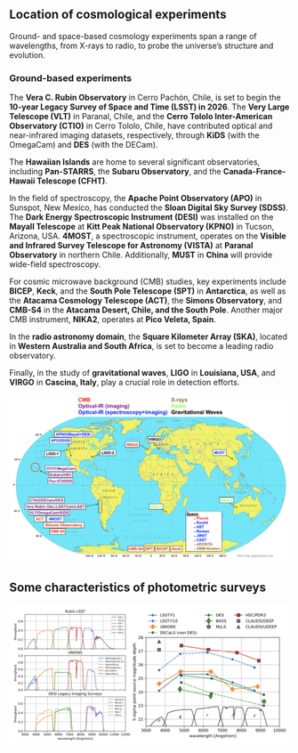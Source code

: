 ## Location of cosmological experiments
Ground- and space-based cosmology experiments span a range of wavelengths, from X-rays to radio, to probe the universe’s structure and evolution.

### Ground-based experiments

The **Vera C. Rubin Observatory** in Cerro Pachón, Chile, is set to begin the **10-year Legacy Survey of Space and Time (LSST) in 2026**. The **Very Large Telescope (VLT)** in Paranal, Chile, and the **Cerro Tololo Inter-American Observatory (CTIO)** in Cerro Tololo, Chile, have contributed optical and near-infrared imaging datasets, respectively, through **KiDS** (with the OmegaCam) and **DES** (with the DECam).  

The **Hawaiian Islands** are home to several significant observatories, including **Pan-STARRS**, the **Subaru Observatory**, and the **Canada-France-Hawaii Telescope (CFHT)**.  

In the field of spectroscopy, the **Apache Point Observatory (APO)** in Sunspot, New Mexico, has conducted the **Sloan Digital Sky Survey (SDSS)**. The **Dark Energy Spectroscopic Instrument (DESI)** was installed on the **Mayall Telescope** at **Kitt Peak National Observatory (KPNO)** in Tucson, Arizona, USA. **4MOST**, a spectroscopic instrument, operates on the **Visible and Infrared Survey Telescope for Astronomy (VISTA)** at **Paranal Observatory** in northern Chile. Additionally, **MUST** in **China** will provide wide-field spectroscopy.  

For cosmic microwave background (CMB) studies, key experiments include **BICEP**, **Keck**, and the **South Pole Telescope (SPT)** in **Antarctica**, as well as the **Atacama Cosmology Telescope (ACT)**, the **Simons Observatory**, and **CMB-S4** in the **Atacama Desert, Chile, and the South Pole**. Another major CMB instrument, **NIKA2**, operates at **Pico Veleta, Spain**.  

In the **radio astronomy domain**, the **Square Kilometer Array (SKA)**, located in **Western Australia and South Africa**, is set to become a leading radio observatory.  

Finally, in the study of **gravitational waves**, **LIGO** in **Louisiana, USA**, and **VIRGO** in **Cascina, Italy**, play a crucial role in detection efforts.


[![Small Image](https://raw.githubusercontent.com/payerne/payerne.github.io/main/docs/images/cosmo_experiment_map.png)]()

## Some characteristics of photometric surveys

[![Small Image](https://raw.githubusercontent.com/payerne/payerne.github.io/main/docs/images/filters_magnitude_depth.png)]()
